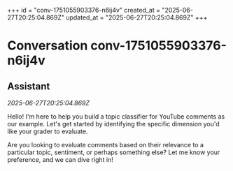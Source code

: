 +++
id = "conv-1751055903376-n6ij4v"
created_at = "2025-06-27T20:25:04.869Z"
updated_at = "2025-06-27T20:25:04.869Z"
+++

# Conversation conv-1751055903376-n6ij4v

## Assistant
_2025-06-27T20:25:04.869Z_

Hello! I'm here to help you build a topic classifier for YouTube comments as our example. Let's get started by identifying the specific dimension you'd like your grader to evaluate. 

Are you looking to evaluate comments based on their relevance to a particular topic, sentiment, or perhaps something else? Let me know your preference, and we can dive right in!